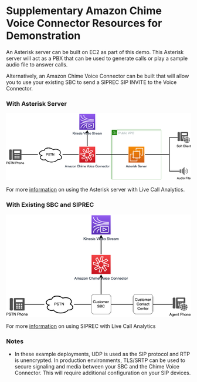 # Supplementary Amazon Chime Voice Connector Resources for Demonstration

An Asterisk server can be built on EC2 as part of this demo. This Asterisk server will act as a PBX that can be used to generate calls or play a sample audio file to answer calls.

Alternatively, an Amazon Chime Voice Connector can be built that will allow you to use your existing SBC to send a SIPREC SIP INVITE to the Voice Connector.

### With Asterisk Server

![Diagram](images/Asterisk-Overview.png)

For more [information](Asterisk.md) on using the Asterisk server with Live Call Analytics.

### With Existing SBC and SIPREC

![Diagram](images/SIPREC-Overview.png)

For more [information](SIPREC.md) on using SIPREC with Live Call Analytics

### Notes

- In these example deployments, UDP is used as the SIP protocol and RTP is unencrypted. In production environments, TLS/SRTP can be used to secure signaling and media between your SBC and the Chime Voice Connector. This will require additional configuration on your SIP devices.
